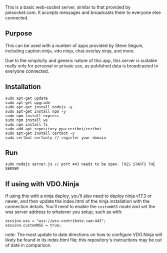 This is a basic web-socket server, similar to that provided by piesocket.com. It accepts messages and broadcasts them to everyone else connected.

## Purpose
This can be used with a number of apps provided by Steve Seguin, including caption.ninja, vdo.ninja, chat.overlay.ninja, and more.

Due to the simplicity and generic nature of this app, this server is suitable really only for personal or private use, as published data is broadcasted to everyone connected.

## Installation
```
sudo apt-get update
sudo apt-get upgrade
sudo apt-get install nodejs -y
sudo apt-get install npm -y
sudo npm install express
sudo npm install ws
sudo npm install fs
sudo add-apt-repository ppa:certbot/certbot  
sudo apt-get install certbot -y
sudo certbot certonly // register your domain
```

## Run
```
sudo nodejs server.js // port 443 needs to be open. THIS STARTS THE SERVER
```

## If using with VDO.Ninja
If using this with a ninja deploy, you'll also need to deploy ninja v17.3 or newer, and then update the index.html of the ninja installation with the connection details. You'll need to enable the `customWSS` mode and set the wss server address to whatever you setup, such as with:
```
session.wss = "wss://wss.contribute.cam:443";
session.customWSS = true;
```
note: The most update to date directions on how to configure VDO.Ninja will likely be found in its index.html file; this repository's instructions may be out of date in comparison.
